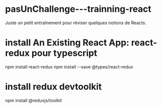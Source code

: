# pasUnChallenge---trainning-react
Juste un petit entraînement pour réviser quelques notions de Reacts.

# install An Existing React App: react-redux pour typescript
npm install react-redux
npm install --save @types/react-redux

# install redux devtoolkit
npm install @reduxjs/toolkit

